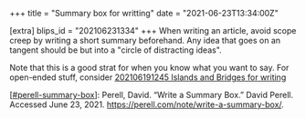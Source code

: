 +++
title = "Summary box for writting"
date = "2021-06-23T13:34:00Z"

[extra]
blips_id = "202106231334"
+++
When writing an article, avoid scope creep by writing a short summary beforehand. Any idea that goes on an tangent should be but into a "circle of distracting ideas".

Note that this is a good strat for when you know what you want to say. For open-ended stuff, consider [202106191245 Islands and Bridges for writing](/blips/202106191245-islands-and-bridges-for-writing)


[[#perell-summary-box](/blips/tags/perell-summary-box)]: Perell, David. “Write a Summary Box.” David Perell. Accessed June 23, 2021. https://perell.com/note/write-a-summary-box/.

